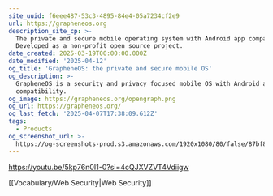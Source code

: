 ```yaml
---
site_uuid: f6eee487-53c3-4895-84e4-05a7234cf2e9
url: https://grapheneos.org
description_site_cp: >-
  The private and secure mobile operating system with Android app compatibility.
  Developed as a non-profit open source project.
date_created: 2025-03-19T00:00:00.000Z
date_modified: '2025-04-12'
og_title: 'GrapheneOS: the private and secure mobile OS'
og_description: >-
  GrapheneOS is a security and privacy focused mobile OS with Android app
  compatibility.
og_image: https://grapheneos.org/opengraph.png
og_url: https://grapheneos.org/
og_last_fetch: '2025-04-07T17:38:09.612Z'
tags:
  - Products
og_screenshot_url: >-
  https://og-screenshots-prod.s3.amazonaws.com/1920x1080/80/false/87bf84c78a131496ac52af76631b72efb53bb6eddf3fa96326b7751c4d81bfe2.jpeg
---
```




















https://youtu.be/5kp76n0I1-0?si=4cQJXVZVT4Vdiigw

[[Vocabulary/Web Security|Web Security]]
